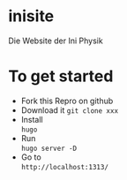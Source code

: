 # inisite
Die Website der Ini Physik

# To get started
- Fork this Repro on github
- Download it
  `git clone xxx`
- Install  
  `hugo` 
- Run  
  `hugo server -D`
- Go to  
  `http://localhost:1313/`
